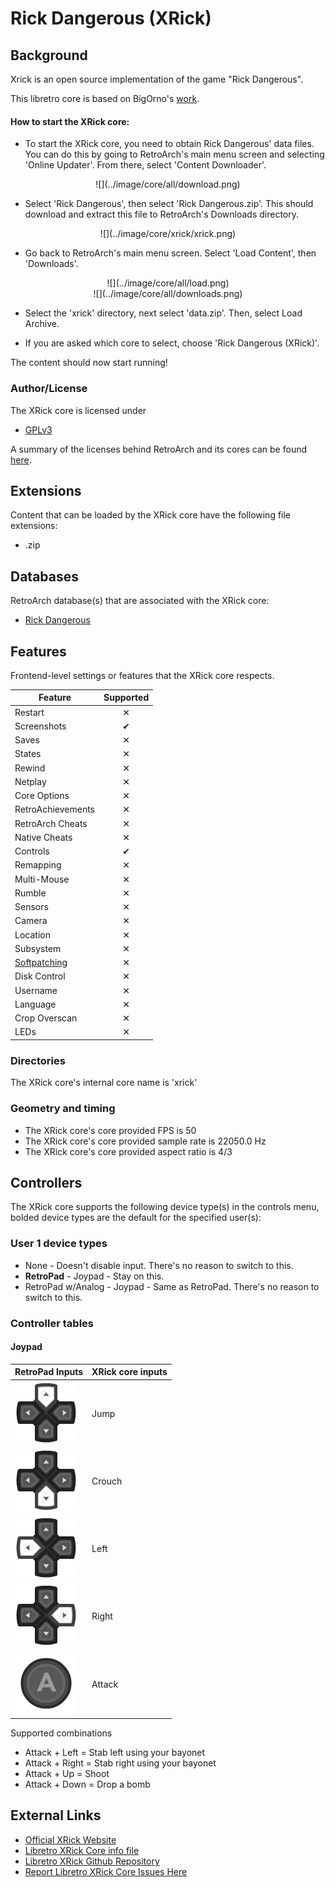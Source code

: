 # Rick Dangerous (XRick)

## Background

Xrick is an open source implementation of the game "Rick Dangerous".

This libretro core is based on BigOrno's [work](http://www.bigorno.net/xrick/).

#### How to start the XRick core:

- To start the XRick core, you need to obtain Rick Dangerous' data files. You can do this by going to RetroArch's main menu screen and selecting 'Online Updater'. From there, select 'Content Downloader'.

<center> ![](../image/core/all/download.png) </center>

- Select 'Rick Dangerous', then select 'Rick Dangerous.zip'. This should download and extract this file to RetroArch's Downloads directory.

<center> ![](../image/core/xrick/xrick.png) </center>

- Go back to RetroArch's main menu screen. Select 'Load Content', then 'Downloads'.

<center> ![](../image/core/all/load.png) </center>

<center> ![](../image/core/all/downloads.png) </center>

- Select the 'xrick' directory, next select 'data.zip'. Then, select Load Archive.

- If you are asked which core to select, choose 'Rick Dangerous (XRick)'.

The content should now start running!

### Author/License

The XRick core is licensed under

- [GPLv3](https://github.com/libretro/xrick-libretro/blob/master/README)

A summary of the licenses behind RetroArch and its cores can be found [here](../development/licenses.md).

## Extensions

Content that can be loaded by the XRick core have the following file extensions:

- .zip

## Databases

RetroArch database(s) that are associated with the XRick core:

- [Rick Dangerous](https://github.com/libretro/libretro-database/blob/master/rdb/Rick%20Dangerous.rdb)

## Features

Frontend-level settings or features that the XRick core respects.

| Feature           | Supported |
|-------------------|:---------:|
| Restart           | ✕         |
| Screenshots       | ✔         |
| Saves             | ✕         |
| States            | ✕         |
| Rewind            | ✕         |
| Netplay           | ✕         |
| Core Options      | ✕         |
| RetroAchievements | ✕         |
| RetroArch Cheats  | ✕         |
| Native Cheats     | ✕         |
| Controls          | ✔         |
| Remapping         | ✕         |
| Multi-Mouse       | ✕         |
| Rumble            | ✕         |
| Sensors           | ✕         |
| Camera            | ✕         |
| Location          | ✕         |
| Subsystem         | ✕         |
| [Softpatching](../guides/softpatching.md) | ✕         |
| Disk Control      | ✕         |
| Username          | ✕         |
| Language          | ✕         |
| Crop Overscan     | ✕         |
| LEDs              | ✕         |

### Directories

The XRick core's internal core name is 'xrick'

### Geometry and timing

- The XRick core's core provided FPS is 50
- The XRick core's core provided sample rate is 22050.0 Hz
- The XRick core's core provided aspect ratio is 4/3

## Controllers

The XRick core supports the following device type(s) in the controls menu, bolded device types are the default for the specified user(s):

### User 1 device types

- None - Doesn't disable input. There's no reason to switch to this.
- **RetroPad** - Joypad - Stay on this.
- RetroPad w/Analog - Joypad - Same as RetroPad. There's no reason to switch to this.

### Controller tables

#### Joypad

| RetroPad Inputs                                | XRick core inputs |
|------------------------------------------------|-------------------|
| ![](../image/retropad/retro_dpad_up.png)       | Jump              |
| ![](../image/retropad/retro_dpad_down.png)     | Crouch            |
| ![](../image/retropad/retro_dpad_left.png)     | Left              |
| ![](../image/retropad/retro_dpad_right.png)    | Right             |
| ![](../image/retropad/retro_a.png)             | Attack            |

Supported combinations

- Attack + Left = Stab left using your bayonet
- Attack + Right = Stab right using your bayonet
- Attack + Up = Shoot
- Attack + Down = Drop a bomb

## External Links

- [Official XRick Website](http://www.bigorno.net/xrick/)
- [Libretro XRick Core info file](https://github.com/libretro/libretro-super/blob/master/dist/info/xrick_libretro.info)
- [Libretro XRick Github Repository](https://github.com/libretro/xrick-libretro)
- [Report Libretro XRick Core Issues Here](https://github.com/libretro/libretro-meta/issues)